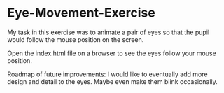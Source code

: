 # Eye-Movement-Exercise
My task in this exercise was to animate a pair of eyes so that the pupil would follow the mouse position on the screen.

Open the index.html file on a browser to see the eyes follow your mouse position.

Roadmap of future improvements: I would like to eventually add more design and detail to the eyes. Maybe even make them blink occasionally. 
